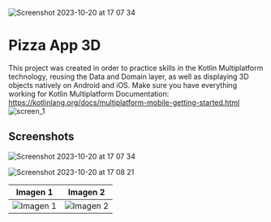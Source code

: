 ![Screenshot 2023-10-20 at 17 07 34](https://github.com/fraporitmos/pizza3DObjects/assets/146763614/4087719c-313d-4941-8e1b-82205528bb37)
# Pizza App 3D

This project was created in order to practice skills in the Kotlin Multiplatform technology, reusing the Data and Domain layer, as well as displaying 3D objects natively on Android and iOS.
Make sure you have everything working for Kotlin Multiplatform
Documentation: https://kotlinlang.org/docs/multiplatform-mobile-getting-started.html
![screen_1](https://github.com/fraporitmos/pizza3DObjects/assets/146763614/4c37b8b6-865b-402f-8a86-c0d12b353e9d)


## Screenshots

![Screenshot 2023-10-20 at 17 07 34](https://github.com/fraporitmos/pizza3DObjects/assets/146763614/3d023e91-5d1b-4207-b2bc-2d4a63eba6bb)

![Screenshot 2023-10-20 at 17 08 21](https://github.com/fraporitmos/pizza3DObjects/assets/146763614/a506a751-6e5d-41dc-aaaa-5e4bd1cde39d)


| Imagen 1 | Imagen 2 |
|----------|----------|
| ![Imagen 1](https://github.com/fraporitmos/pizza3DObjects/assets/146763614/71188344-c4af-41e1-8dfe-87df10ff1d06) | ![Imagen 2](https://github.com/fraporitmos/pizza3DObjects/assets/146763614/2ce4c4cc-68db-46cf-aafe-78c4b30ffdd2) |



